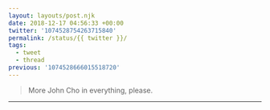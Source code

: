 ```yaml
---
layout: layouts/post.njk
date: 2018-12-17 04:56:33 +00:00
twitter: '1074528754263715840'
permalink: /status/{{ twitter }}/
tags: 
  - tweet
  - thread
previous: '1074528666015518720'
---
```


> More John Cho in everything, please.

---
